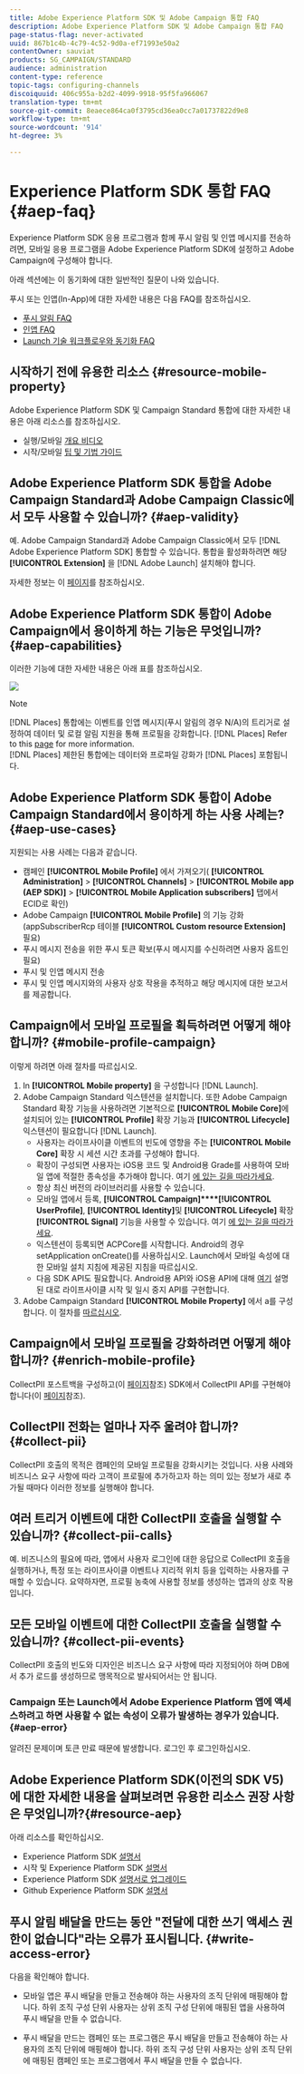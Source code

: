 ```yaml
---
title: Adobe Experience Platform SDK 및 Adobe Campaign 통합 FAQ
description: Adobe Experience Platform SDK 및 Adobe Campaign 통합 FAQ
page-status-flag: never-activated
uuid: 867b1c4b-4c79-4c52-9d0a-ef71993e50a2
contentOwner: sauviat
products: SG_CAMPAIGN/STANDARD
audience: administration
content-type: reference
topic-tags: configuring-channels
discoiquuid: 406c955a-b2d2-4099-9918-95f5fa966067
translation-type: tm+mt
source-git-commit: 8eaece864ca0f3795cd36ea0cc7a01737822d9e8
workflow-type: tm+mt
source-wordcount: '914'
ht-degree: 3%

---
```



# Experience Platform SDK 통합 FAQ {#aep-faq}

Experience Platform SDK 응용 프로그램과 함께 푸시 알림 및 인앱 메시지를 전송하려면, 모바일 응용 프로그램을 Adobe Experience Platform SDK에 설정하고 Adobe Campaign에 구성해야 합니다.

아래 섹션에는 이 동기화에 대한 일반적인 질문이 나와 있습니다.

푸시 또는 인앱(In-App)에 대한 자세한 내용은 다음 FAQ를 참조하십시오.

* [푸시 알림 FAQ](../../channels/using/about-push-notifications.md#push-faq)
* [인앱 FAQ](../../channels/using/about-in-app-messaging.md#in-app-faq)
* [Launch 기술 워크플로우와 동기화 FAQ](../../administration/using/syncwithlaunch-faq.md)

## 시작하기 전에 유용한 리소스 {#resource-mobile-property}

Adobe Experience Platform SDK 및 Campaign Standard 통합에 대한 자세한 내용은 아래 리소스를 참조하십시오.

* 실행/모바일 [개요 비디오](https://www.adobe.com/experience-platform/launch.html#acpl-mobile-video)
* 시작/모바일 [팁 및 기법 가이드](https://www.adobe.com/content/dam/www/us/en/experience-platform/launch-tag-manager/pdfs/adobe-cloud-platform-launch-tips-and-tricks-sheet.pdf)

## Adobe Experience Platform SDK 통합을 Adobe Campaign Standard과 Adobe Campaign Classic에서 모두 사용할 수 있습니까? {#aep-validity}

예. Adobe Campaign Standard과 Adobe Campaign Classic에서 모두 [!DNL Adobe Experience Platform SDK] 통합할 수 있습니다. 통합을 활성화하려면 해당 **[!UICONTROL Extension]** 을 [!DNL Adobe Launch] 설치해야 합니다.

자세한 정보는 이 [페이지](https://aep-sdks.gitbook.io/docs/using-mobile-extensions/adobe-campaign-standard)를 참조하십시오.

## Adobe Experience Platform SDK 통합이 Adobe Campaign에서 용이하게 하는 기능은 무엇입니까? {#aep-capabilities}

이러한 기능에 대한 자세한 내용은 아래 표를 참조하십시오.

![](assets/faq.png)

>[!NOTE]
>
>[!DNL Places] 통합에는 이벤트를 인앱 메시지(푸시 알림의 경우 N/A)의 트리거로 설정하여 데이터 및 로컬 알림 지원을 통해 프로필을 강화합니다. [!DNL Places] Refer to this [page](../../channels/using/preparing-and-sending-an-in-app-message.md) for more information. <br>[!DNL Places] 제한된 통합에는 데이터와 프로파일 강화가 [!DNL Places] 포함됩니다.

## Adobe Experience Platform SDK 통합이 Adobe Campaign Standard에서 용이하게 하는 사용 사례는? {#aep-use-cases}

지원되는 사용 사례는 다음과 같습니다.

* 캠페인 **[!UICONTROL Mobile Profile]** 에서 가져오기( **[!UICONTROL Administration]** > **[!UICONTROL Channels]** > **[!UICONTROL Mobile app (AEP SDK)]** > **[!UICONTROL Mobile Application subscribers]** 탭에서 ECID로 확인)
* Adobe Campaign **[!UICONTROL Mobile Profile]** 의 기능 강화(appSubscriberRcp 테이블 **[!UICONTROL Custom resource Extension]** 필요)
* 푸시 메시지 전송을 위한 푸시 토큰 확보(푸시 메시지를 수신하려면 사용자 옵트인 필요)
* 푸시 및 인앱 메시지 전송
* 푸시 및 인앱 메시지와의 사용자 상호 작용을 추적하고 해당 메시지에 대한 보고서를 제공합니다.

## Campaign에서 모바일 프로필을 획득하려면 어떻게 해야 합니까? {#mobile-profile-campaign}

이렇게 하려면 아래 절차를 따르십시오.

1. In **[!UICONTROL Mobile property]** 을 구성합니다 [!DNL Launch].
1. Adobe Campaign Standard 익스텐션을 설치합니다. 또한 Adobe Campaign Standard 확장 기능을 사용하려면 기본적으로 **[!UICONTROL Mobile Core]**&#x200B;에 설치되어 있는 **[!UICONTROL Profile]** 확장 기능과 **[!UICONTROL Lifecycle]** 익스텐션이 필요합니다 [!DNL Launch].
   * 사용자는 라이프사이클 이벤트의 빈도에 영향을 주는 **[!UICONTROL Mobile Core]** 확장 시 세션 시간 초과를 구성해야 합니다.
   * 확장이 구성되면 사용자는 iOS용 코드 및 Android용 Grade를 사용하여 모바일 앱에 적절한 종속성을 추가해야 합니다. 여기 [에 있는 길을 따라가세요](https://aep-sdks.gitbook.io/docs/using-mobile-extensions/adobe-campaign-standard).
   * 항상 최신 버전의 라이브러리를 사용할 수 있습니다.
   * 모바일 앱에서 등록, **[!UICONTROL Campaign]****[!UICONTROL UserProfile]**, **[!UICONTROL Identity]**&#x200B;및 **[!UICONTROL Lifecycle]** 확장 **[!UICONTROL Signal]** 기능을 사용할 수 있습니다. 여기 [에 있는 길을 따라가세요](https://aep-sdks.gitbook.io/docs/using-mobile-extensions/adobe-campaign-standard#register-the-campaign-standard-extension-with-mobile-core).
   * 익스텐션이 등록되면 ACPCore를 시작합니다. Android의 경우 setApplication onCreate()를 사용하십시오. Launch에서 모바일 속성에 대한 모바일 설치 지침에 제공된 지침을 따르십시오.
   * 다음 SDK API도 필요합니다. Android용 API와 iOS용 API에 대해 [여기](https://aep-sdks.gitbook.io/docs/using-mobile-extensions/mobile-core/lifecycle/lifecycle-extension-in-android) 설명된 대로 라이프사이클 시작 및 일시 중지 API를 구현합니다.
1. Adobe Campaign Standard **[!UICONTROL Mobile Property]** 에서 a를 구성합니다. 이 절차를 [따르십시오](../../administration/using/configuring-a-mobile-application.md#channel-specific-config).

## Campaign에서 모바일 프로필을 강화하려면 어떻게 해야 합니까? {#enrich-mobile-profile}

CollectPII 포스트백을 구성하고(이 [페이지](https://helpx.adobe.com/campaign/kb/config-app-in-launch.html#PIIpostback)참조) SDK에서 CollectPII API를 구현해야 합니다(이 [페이지](https://aep-sdks.gitbook.io/docs/using-mobile-extensions/mobile-core/mobile-core-api-reference#collect-pii)참조).

## CollectPII 전화는 얼마나 자주 울려야 합니까? {#collect-pii}

CollectPII 호출의 목적은 캠페인의 모바일 프로필을 강화시키는 것입니다. 사용 사례와 비즈니스 요구 사항에 따라 고객이 프로필에 추가하고자 하는 의미 있는 정보가 새로 추가될 때마다 이러한 정보를 실행해야 합니다.

## 여러 트리거 이벤트에 대한 CollectPII 호출을 실행할 수 있습니까? {#collect-pii-calls}

예. 비즈니스의 필요에 따라, 앱에서 사용자 로그인에 대한 응답으로 CollectPII 호출을 실행하거나, 특정 또는 라이프사이클 이벤트나 지리적 위치 등을 입력하는 사용자를 구매할 수 있습니다. 요약하자면, 프로필 농축에 사용할 정보를 생성하는 앱과의 상호 작용입니다.

## 모든 모바일 이벤트에 대한 CollectPII 호출을 실행할 수 있습니까? {#collect-pii-events}

CollectPII 호출의 빈도와 디자인은 비즈니스 요구 사항에 따라 지정되어야 하며 DB에서 추가 로드를 생성하므로 맹목적으로 발사되어서는 안 됩니다.

### Campaign 또는 Launch에서 Adobe Experience Platform 앱에 액세스하려고 하면 사용할 수 없는 속성이 오류가 발생하는 경우가 있습니다. {#aep-error}

알려진 문제이며 토큰 만료 때문에 발생합니다. 로그인 후 로그인하십시오.

## Adobe Experience Platform SDK(이전의 SDK V5)에 대한 자세한 내용을 살펴보려면 유용한 리소스 권장 사항은 무엇입니까?{#resource-aep}

아래 리소스를 확인하십시오.

* Experience Platform SDK [설명서](https://aep-sdks.gitbook.io/docs/)
* 시작 및 Experience Platform SDK [설명서](https://aep-sdks.gitbook.io/docs/getting-started/create-a-mobile-property)
* Experience Platform SDK [설명서로 업그레이드](https://aep-sdks.gitbook.io/docs/resources/upgrading-to-aep)
* Github Experience Platform SDK [설명서](https://github.com/Adobe-Marketing-Cloud/acp-sdks/)

## 푸시 알림 배달을 만드는 동안 &quot;전달에 대한 쓰기 액세스 권한이 없습니다&quot;라는 오류가 표시됩니다. {#write-access-error}

다음을 확인해야 합니다.

* 모바일 앱은 푸시 배달을 만들고 전송해야 하는 사용자의 조직 단위에 매핑해야 합니다. 하위 조직 구성 단위 사용자는 상위 조직 구성 단위에 매핑된 앱을 사용하여 푸시 배달을 만들 수 없습니다.

* 푸시 배달을 만드는 캠페인 또는 프로그램은 푸시 배달을 만들고 전송해야 하는 사용자의 조직 단위에 매핑해야 합니다. 하위 조직 구성 단위 사용자는 상위 조직 단위에 매핑된 캠페인 또는 프로그램에서 푸시 배달을 만들 수 없습니다.